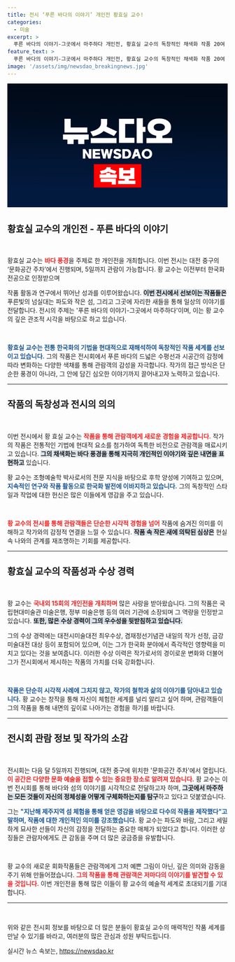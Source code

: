 ```yaml
---
title: 전시 ‘푸른 바다의 이야기’ 개인전 황효실 교수!
categories:
  - 미술
excerpt: >
  푸른 바다의 이야기-그곳에서 마주하다 개인전, 황효실 교수의 독창적인 채색화 작품 20여 점이 대전에서 선보입니다. 바다와 섬의 심상을 담은 그의 예술 세계를 만나볼 기회!
feature_text: >
  푸른 바다의 이야기-그곳에서 마주하다 개인전, 황효실 교수의 독창적인 채색화 작품 20여 점이 대전에서 선보입니다. 바다와 섬의 심상을 담은 그의 예술 세계를 만나볼 기회!
image: '/assets/img/newsdao_breakingnews.jpg'
---
```


<p><img src="/assets/img/newsdao_breakingnews.jpg" alt="flaretime 속보" /></p>

<h2 data-ke-size="size26">황효실 교수의 개인전 - 푸른 바다의 이야기</h2>

<p data-ke-size="size16">&nbsp;</p>

<p>황효실 교수는 <b><span style="color: #ee2323;">바다 풍경</span></b>을 주제로 한 개인전을 개최합니다. 이번 전시는 대전 중구의 ‘문화공간 주차’에서 진행되며, 5일까지 관람이 가능합니다. 황 교수는 이전부터 한국화 전공으로 인정받으며</p>

<p>작품 활동과 연구에서 뛰어난 성과를 이루어왔습니다. <b><span style="background-color: #21538527;">이번 전시에서 선보이는 작품들은</span></b> 푸른빛의 넘실대는 파도와 작은 섬, 그리고 그곳에 자리한 새들을 통해 일상의 이야기를 전달합니다. 전시의 주제는 '푸른 바다의 이야기-그곳에서 마주하다'이며, 이는 황 교수의 깊은 관조적 시각을 바탕으로 하고 있습니다.</p>

<p data-ke-size="size16">&nbsp;</p>

<p><b><span style="color: #1a5490;">황효실 교수는 전통 한국화의 기법을 현대적으로 재해석하여 독창적인 작품 세계를 선보이고 있습니다.</span></b> 그의 작품은 전시회에서 푸른 바다의 드넓은 수평선과 시공간의 감정에 따라 변화하는 다양한 색채를 통해 관람객의 감성을 자극합니다. 작가의 접근 방식은 단순한 풍경이 아니라, 그 안에 담긴 심오한 이야기까지 끌어내고자 노력하고 있습니다.</p>

<hr>

<h2 data-ke-size="size26">작품의 독창성과 전시의 의의</h2>

<p data-ke-size="size16">&nbsp;</p>

<p>이번 전시에서 황 효실 교수는 <b><span style="color: #ee2323;">작품을 통해 관람객에게 새로운 경험을 제공합니다.</span></b> 작가의 작품은 전통적인 기법에 현대적 요소를 첨가하여 독특한 비전으로 관람객을 매료시키고 있습니다. <b><span style="background-color: #21538527;">그의 채색화는 바다 풍경을 통해 지극히 개인적인 이야기와 깊은 내면을 표현하고</span></b> 있습니다.</p>

<p>황 교수는 조형예술학 박사로서의 전문 지식을 바탕으로 후학 양성에 기여하고 있으며, <b><span style="color: #1a5490;">지속적인 연구와 작품 활동으로 한국화 발전에 이바지하고 있습니다.</span></b> 그의 독창적인 스타일과 작업에 대한 헌신은 많은 이들에게 영감을 주고 있습니다.</p>

<p data-ke-size="size16">&nbsp;</p>

<p><b><span style="color: #ee2323;">황 교수의 전시를 통해 관람객들은 단순한 시각적 경험을 넘어</span></b> 작품에 숨겨진 의미를 이해하고 작가와의 감정적 연결을 느낄 수 있습니다. <b><span style="background-color: #21538527;">작품 속 작은 새에 의탁된 심상은</span></b> 현실 속 나와의 관계를 재조명하는 기회를 제공합니다.</p>

<hr>

<h2 data-ke-size="size26">황효실 교수의 작품성과 수상 경력</h2>

<p data-ke-size="size16">&nbsp;</p>

<p>황 교수는 <b><span style="color: #ee2323;">국내외 15회의 개인전을 개최하며</span></b> 많은 사랑을 받아왔습니다. 그의 작품은 국립현대미술관 미술은행, 정부 미술은행 등의 여러 기관에 소장되며 그 역량을 인정받고 있습니다. <b><span style="background-color: #21538527;">또한, 많은 수상 경력이 그의 우수성을 뒷받침하고 있습니다.</span></b></p>

<p>그의 수상 경력에는 대전시미술대전 최우수상, 겸재정선기념관 내일의 작가 선정, 금강미술대전 대상 등이 포함되어 있으며, 이는 그가 한국화 분야에서 즉각적인 영향력을 미치고 있다는 것을 보여줍니다. 이러한 수상 이력은 작가로서의 경이로운 변화와 더불어 그가 전시회에서 제시하는 작품의 가치를 더욱 강화합니다.</p>

<p data-ke-size="size16">&nbsp;</p>

<p><b><span style="color: #1a5490;">작품은 단순히 시각적 사례에 그치지 않고, 작가의 철학과 삶의 이야기를 담아내고 있습니다.</span></b> 황 교수는 창작을 통해 자신이 체험한 세계를 널리 알리고 싶어 하며, 관람객들이 그의 작품을 통해 내면의 깊이로 나아가는 경험을 하기를 바랍니다.</p>

<hr>

<h2 data-ke-size="size26">전시회 관람 정보 및 작가의 소감</h2>

<p data-ke-size="size16">&nbsp;</p>

<p>전시회는 다음 달 5일까지 진행되며, 대전 중구에 위치한 '문화공간 주차'에서 열립니다. <b><span style="color: #ee2323;">이 공간은 다양한 문화 예술을 접할 수 있는 중요한 장소로 알려져 있습니다.</span></b> 황 교수는 이번 전시회를 통해 바다와 섬의 이야기를 시각적으로 전달하고자 하며, <b><span style="background-color: #21538527;">그곳에서 마주하는 모든 것들이 자신의 정체성을 어떻게 구체화하는지를 탐구</span></b>하고 있다고 덧붙였습니다.</p>

<p>그는 <b><span style="color: #1a5490;">"지난해 제주지역 섬 체험을 통해 얻은 영감을 바탕으로 다수의 작품을 제작했다”고 말하며, 작품에 대한 개인적인 의미를 강조했습니다.</span></b> 황 교수는 파도와 바람, 그리고 세밀하게 묘사한 선들이 자신의 감정을 전달하는 중요한 매체가 되었다고 합니다. 이러한 상징들은 관람자에게도 큰 감동을 주며 더 많은 궁금증을 유발합니다.</p>

<p data-ke-size="size16">&nbsp;</p>

<p>황 교수의 새로운 회화작품들은 관람객에게 그저 예쁜 그림이 아닌, 깊은 의미와 감동을 주기 위해 만들어졌습니다. <b><span style="color: #ee2323;">그의 작품을 통해 관람객은 저마다의 이야기를 발견할 수 있을 것입니다.</span></b> 이번 개인전을 통해 많은 이들이 황 교수의 예술적 세계로 초대되기를 기대합니다.</p>

<hr>

<p data-ke-size="size16">&nbsp;</p>

<p>위와 같은 전시회 정보를 바탕으로 더 많은 분들이 황효실 교수의 매력적인 작품 세계를 만날 수 있기를 바라고, 여러분의 많은 관심과 성원 부탁드립니다.</p>
실시간 뉴스 속보는, <a href="https://newsdao.kr" rel="dofollow">https://newsdao.kr</a>


